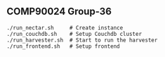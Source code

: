 ## COMP90024 Group-36

```shell
./run_nectar.sh		# Create instance
./run_couchdb.sh	# Setup Couchdb cluster
./run_harvester.sh	# Start to run the harvester
./run_frontend.sh	# Setup frontend
```

